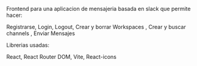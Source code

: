 Frontend para una aplicacion de mensajeria basada en slack que permite hacer:

Registrarse,
Login,
Logout,
Crear y borrar Workspaces ,
Crear y buscar channels ,
Enviar Mensajes


Librerias usadas:

React,
React Router DOM,
Vite,
React-icons
